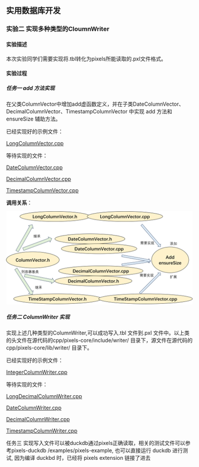 ## 实用数据库开发

### 实验二 实现多种类型的CloumnWriter

#### 实验描述

本次实验同学们需要实现将.tbl转化为pixels所能读取的.pxl文件格式。

#### 实验过程

##### 任务一 add 方法实现

在父类ColumnVector中增加add虚函数定义，并在子类DateColumnVector、DecimalColumnVector、TimestampColumnVector 中实现 add 方法和 ensureSize 辅助方法。

已经实现好的示例文件：

[LongColumnVector.cpp](./pixels-core/lib/vector/LongColumnVector.cpp)

等待实现的文件：

[DateColumnVector.cpp](./pixels-core/lib/vector/DateColumnVector.cpp)

[DecimalColumnVector.cpp](./pixels-core/lib/vector/DecimalColumnVector.cpp)

[TimestampColumnVector.cpp](./pixels-core/lib/vector/TimestampColumnVector.cpp)

**调用关系**：

<div style="text-align: center;">
    <img src="./ReportImg/1exp.png" alt="描述1" style="width: 600px; height: auto;" />
</div>

##### 任务二 ColumnWriter 实现

实现上述几种类型的ColumnWriter,可以成功写入.tbl 文件到.pxl 文件中。以上类的头文件在源代码的cpp/pixels-core/include/writer/ 目录下，源文件在源代码的cpp/pixels-core/lib/writer/ 目录下。

已经实现好的示例文件：

[IntegerColumnWriter.cpp](./pixels-core/lib/writer/IntegerColumnWriter.cpp)

等待实现的文件：

[LongDecimalColumnWriter.cpp](./pixels-core/lib/writer/LongDecimalColumnWriter.cpp)

[DateColumnWriter.cpp](./pixels-core/lib/writer/DateColumnWriter.cpp)

[DecimalColumnWriter.cpp](./pixels-core/lib/writer/DecimalColumnWriter.cpp)

[TimestampColumnWriter.cpp](./pixels-core/lib/writer/TimestampColumnWriter.cpp)

 任务三
实现写入文件可以被duckdb通过pixels正确读取，相关的测试文件可以参考pixels-duckdb
 /examples/pixels-example, 也可以直接运行 duckdb 进行测试, 因为编译 duckbd 时，已经将 pixels
extension 链接了进去